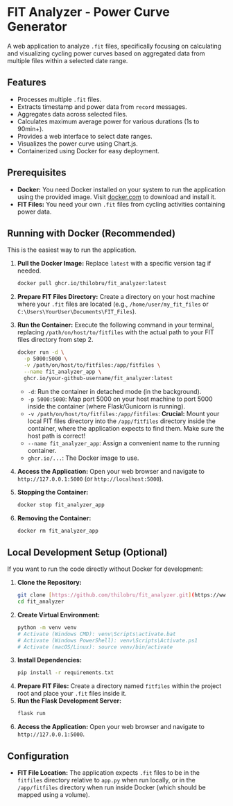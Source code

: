 # FIT Analyzer - Power Curve Generator

A web application to analyze `.fit` files, specifically focusing on calculating and visualizing cycling power curves based on aggregated data from multiple files within a selected date range.

## Features

* Processes multiple `.fit` files.
* Extracts timestamp and power data from `record` messages.
* Aggregates data across selected files.
* Calculates maximum average power for various durations (1s to 90min+).
* Provides a web interface to select date ranges.
* Visualizes the power curve using Chart.js.
* Containerized using Docker for easy deployment.

## Prerequisites

* **Docker:** You need Docker installed on your system to run the application using the provided image. Visit [docker.com](https://www.docker.com/get-started) to download and install it.
* **FIT Files:** You need your own `.fit` files from cycling activities containing power data.

## Running with Docker (Recommended)

This is the easiest way to run the application.

1.  **Pull the Docker Image:**
    Replace `latest` with a specific version tag if needed.
    ```bash
    docker pull ghcr.io/thilobru/fit_analyzer:latest
    ```

2.  **Prepare FIT Files Directory:**
    Create a directory on your host machine where your `.fit` files are located (e.g., `/home/user/my_fit_files` or `C:\Users\YourUser\Documents\FIT_Files`).

3.  **Run the Container:**
    Execute the following command in your terminal, replacing `/path/on/host/to/fitfiles` with the actual path to your FIT files directory from step 2.

    ```bash
    docker run -d \
      -p 5000:5000 \
      -v /path/on/host/to/fitfiles:/app/fitfiles \
      --name fit_analyzer_app \
      ghcr.io/your-github-username/fit_analyzer:latest
    ```
    * `-d`: Run the container in detached mode (in the background).
    * `-p 5000:5000`: Map port 5000 on your host machine to port 5000 inside the container (where Flask/Gunicorn is running).
    * `-v /path/on/host/to/fitfiles:/app/fitfiles`: **Crucial:** Mount your local FIT files directory into the `/app/fitfiles` directory inside the container, where the application expects to find them. Make sure the host path is correct!
    * `--name fit_analyzer_app`: Assign a convenient name to the running container.
    * `ghcr.io/...`: The Docker image to use.

4.  **Access the Application:**
    Open your web browser and navigate to `http://127.0.0.1:5000` (or `http://localhost:5000`).

5.  **Stopping the Container:**
    ```bash
    docker stop fit_analyzer_app
    ```

6.  **Removing the Container:**
    ```bash
    docker rm fit_analyzer_app
    ```

## Local Development Setup (Optional)

If you want to run the code directly without Docker for development:

1.  **Clone the Repository:**
    ```bash
    git clone [https://github.com/thilobru/fit_analyzer.git](https://www.google.com/search?q=https://github.com/thilobru/fit_analyzer.git)
    cd fit_analyzer
    ```
2.  **Create Virtual Environment:**
    ```bash
    python -m venv venv
    # Activate (Windows CMD): venv\Scripts\activate.bat
    # Activate (Windows PowerShell): venv\Scripts\Activate.ps1
    # Activate (macOS/Linux): source venv/bin/activate
    ```
3.  **Install Dependencies:**
    ```bash
    pip install -r requirements.txt
    ```
4.  **Prepare FIT Files:**
    Create a directory named `fitfiles` within the project root and place your `.fit` files inside it.
5.  **Run the Flask Development Server:**
    ```bash
    flask run
    ```
6.  **Access the Application:**
    Open your web browser and navigate to `http://127.0.0.1:5000`.

## Configuration

* **FIT File Location:** The application expects `.fit` files to be in the `fitfiles` directory relative to `app.py` when run locally, or in the `/app/fitfiles` directory when run inside Docker (which should be mapped using a volume).
